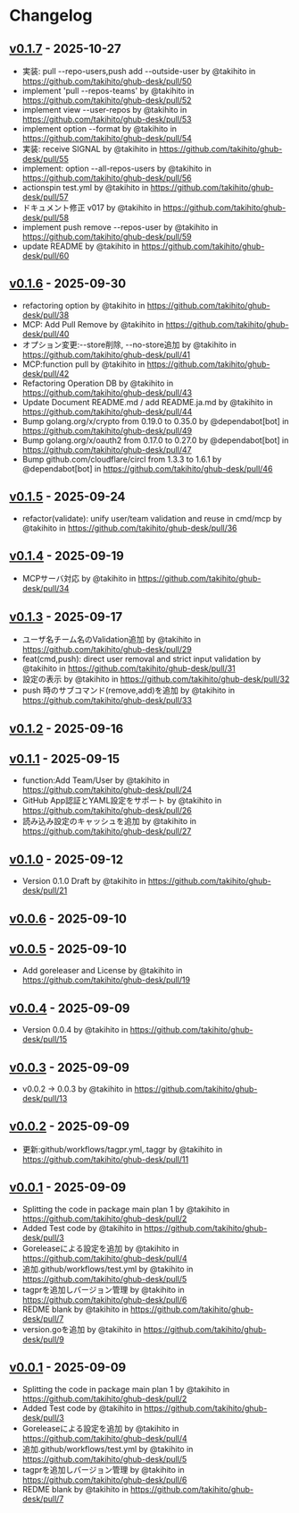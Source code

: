# Changelog

## [v0.1.7](https://github.com/takihito/ghub-desk/compare/v0.1.6...v0.1.7) - 2025-10-27
- 実装: pull --repo-users,push add --outside-user by @takihito in https://github.com/takihito/ghub-desk/pull/50
- implement 'pull --repos-teams' by @takihito in https://github.com/takihito/ghub-desk/pull/52
- implement view --user-repos by @takihito in https://github.com/takihito/ghub-desk/pull/53
- implement option --format by @takihito in https://github.com/takihito/ghub-desk/pull/54
- 実装: receive SIGNAL by @takihito in https://github.com/takihito/ghub-desk/pull/55
- implement: option --all-repos-users by @takihito in https://github.com/takihito/ghub-desk/pull/56
- actionspin test.yml by @takihito in https://github.com/takihito/ghub-desk/pull/57
- ドキュメント修正 v017 by @takihito in https://github.com/takihito/ghub-desk/pull/58
- implement  push remove --repos-user  by @takihito in https://github.com/takihito/ghub-desk/pull/59
- update README by @takihito in https://github.com/takihito/ghub-desk/pull/60

## [v0.1.6](https://github.com/takihito/ghub-desk/compare/v0.1.5...v0.1.6) - 2025-09-30
- refactoring option  by @takihito in https://github.com/takihito/ghub-desk/pull/38
- MCP: Add Pull Remove by @takihito in https://github.com/takihito/ghub-desk/pull/40
- オプション変更:--store削除, --no-store追加 by @takihito in https://github.com/takihito/ghub-desk/pull/41
- MCP:function pull  by @takihito in https://github.com/takihito/ghub-desk/pull/42
- Refactoring Operation DB  by @takihito in https://github.com/takihito/ghub-desk/pull/43
- Update Document README.md / add README.ja.md by @takihito in https://github.com/takihito/ghub-desk/pull/44
- Bump golang.org/x/crypto from 0.19.0 to 0.35.0 by @dependabot[bot] in https://github.com/takihito/ghub-desk/pull/49
- Bump golang.org/x/oauth2 from 0.17.0 to 0.27.0 by @dependabot[bot] in https://github.com/takihito/ghub-desk/pull/47
- Bump github.com/cloudflare/circl from 1.3.3 to 1.6.1 by @dependabot[bot] in https://github.com/takihito/ghub-desk/pull/46

## [v0.1.5](https://github.com/takihito/ghub-desk/compare/v0.1.4...v0.1.5) - 2025-09-24
- refactor(validate): unify user/team validation and reuse in cmd/mcp by @takihito in https://github.com/takihito/ghub-desk/pull/36

## [v0.1.4](https://github.com/takihito/ghub-desk/compare/v0.1.3...v0.1.4) - 2025-09-19
- MCPサーバ対応 by @takihito in https://github.com/takihito/ghub-desk/pull/34

## [v0.1.3](https://github.com/takihito/ghub-desk/compare/v0.1.2...v0.1.3) - 2025-09-17
- ユーザ名チーム名のValidation追加 by @takihito in https://github.com/takihito/ghub-desk/pull/29
- feat(cmd,push): direct user removal and strict input validation by @takihito in https://github.com/takihito/ghub-desk/pull/31
- 設定の表示 by @takihito in https://github.com/takihito/ghub-desk/pull/32
- push 時のサブコマンド(remove,add)を追加 by @takihito in https://github.com/takihito/ghub-desk/pull/33

## [v0.1.2](https://github.com/takihito/ghub-desk/compare/v0.1.1...v0.1.2) - 2025-09-16

## [v0.1.1](https://github.com/takihito/ghub-desk/compare/v0.1.0...v0.1.1) - 2025-09-15
- function:Add Team/User by @takihito in https://github.com/takihito/ghub-desk/pull/24
- GitHub App認証とYAML設定をサポート by @takihito in https://github.com/takihito/ghub-desk/pull/26
- 読み込み設定のキャッシュを追加 by @takihito in https://github.com/takihito/ghub-desk/pull/27

## [v0.1.0](https://github.com/takihito/ghub-desk/compare/v0.0.6...v0.1.0) - 2025-09-12
- Version 0.1.0  Draft  by @takihito in https://github.com/takihito/ghub-desk/pull/21

## [v0.0.6](https://github.com/takihito/ghub-desk/compare/v0.0.5...v0.0.6) - 2025-09-10

## [v0.0.5](https://github.com/takihito/ghub-desk/compare/v0.0.4...v0.0.5) - 2025-09-10
- Add goreleaser and License by @takihito in https://github.com/takihito/ghub-desk/pull/19

## [v0.0.4](https://github.com/takihito/ghub-desk/compare/v0.0.3...v0.0.4) - 2025-09-09
- Version 0.0.4 by @takihito in https://github.com/takihito/ghub-desk/pull/15

## [v0.0.3](https://github.com/takihito/ghub-desk/compare/v0.0.2...v0.0.3) - 2025-09-09
- v0.0.2 -> 0.0.3 by @takihito in https://github.com/takihito/ghub-desk/pull/13

## [v0.0.2](https://github.com/takihito/ghub-desk/compare/v0.0.1...v0.0.2) - 2025-09-09
- 更新:github/workflows/tagpr.yml,.taggr by @takihito in https://github.com/takihito/ghub-desk/pull/11

## [v0.0.1](https://github.com/takihito/ghub-desk/commits/v0.0.1) - 2025-09-09
- Splitting the code in package main plan 1 by @takihito in https://github.com/takihito/ghub-desk/pull/2
- Added Test code by @takihito in https://github.com/takihito/ghub-desk/pull/3
- Goreleaseによる設定を追加 by @takihito in https://github.com/takihito/ghub-desk/pull/4
- 追加.github/workflows/test.yml by @takihito in https://github.com/takihito/ghub-desk/pull/5
- tagprを追加しバージョン管理 by @takihito in https://github.com/takihito/ghub-desk/pull/6
- REDME blank by @takihito in https://github.com/takihito/ghub-desk/pull/7
- version.goを追加 by @takihito in https://github.com/takihito/ghub-desk/pull/9

## [v0.0.1](https://github.com/takihito/ghub-desk/commits/v0.0.1) - 2025-09-09
- Splitting the code in package main plan 1 by @takihito in https://github.com/takihito/ghub-desk/pull/2
- Added Test code by @takihito in https://github.com/takihito/ghub-desk/pull/3
- Goreleaseによる設定を追加 by @takihito in https://github.com/takihito/ghub-desk/pull/4
- 追加.github/workflows/test.yml by @takihito in https://github.com/takihito/ghub-desk/pull/5
- tagprを追加しバージョン管理 by @takihito in https://github.com/takihito/ghub-desk/pull/6
- REDME blank by @takihito in https://github.com/takihito/ghub-desk/pull/7
